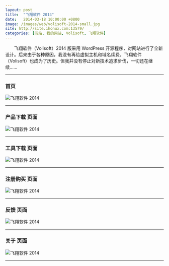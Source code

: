 ```yaml
---
layout: post
title:  "飞翔软件 2014"
date:   2014-03-18 10:00:00 +0800
image: /images/web/volisoft-2014-small.jpg
site: http://site.ihonux.com:13579/
categories: [网站, 我的网站, Volisoft, 飞翔软件]
---
```


　　飞翔软件（Volisoft）2014 版采用 WordPress 开源程序，对网站进行了全新设计。后来由于各种原因，我没有再给虚拟主机和域名续费，飞翔软件（Volisoft）也成为了历史。但我并没有停止对新技术追求步伐，一切还在继续……

------

<h3>首页</h3>

![飞翔软件 2014]({{site.baseurl}}/images/web/飞翔软件2014-Volisoft-首页.png)

------

<h3>产品下载 页面</h3>

![飞翔软件 2014]({{site.baseurl}}/images/web/飞翔软件2014-Volisoft-产品下载.png)

------

<h3>工具下载 页面</h3>

![飞翔软件 2014]({{site.baseurl}}/images/web/飞翔软件2014-Volisoft-工具下载.png)

------

<h3>注册购买 页面</h3>

![飞翔软件 2014]({{site.baseurl}}/images/web/飞翔软件2014-Volisoft-注册购买.png)

------

<h3>反馈 页面</h3>

![飞翔软件 2014]({{site.baseurl}}/images/web/飞翔软件2014-Volisoft-反馈.png)

------

<h3>关于 页面</h3>

![飞翔软件 2014]({{site.baseurl}}/images/web/飞翔软件2014-Volisoft-关于.png)

------